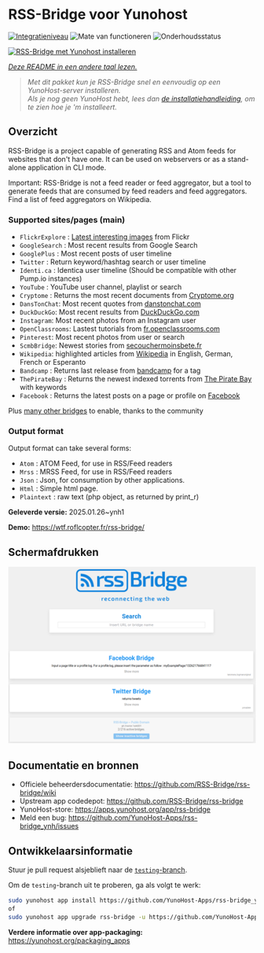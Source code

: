 <!--
NB: Deze README is automatisch gegenereerd door <https://github.com/YunoHost/apps/tree/master/tools/readme_generator>
Hij mag NIET handmatig aangepast worden.
-->

# RSS-Bridge voor Yunohost

[![Integratieniveau](https://apps.yunohost.org/badge/integration/rss-bridge)](https://ci-apps.yunohost.org/ci/apps/rss-bridge/)
![Mate van functioneren](https://apps.yunohost.org/badge/state/rss-bridge)
![Onderhoudsstatus](https://apps.yunohost.org/badge/maintained/rss-bridge)

[![RSS-Bridge met Yunohost installeren](https://install-app.yunohost.org/install-with-yunohost.svg)](https://install-app.yunohost.org/?app=rss-bridge)

*[Deze README in een andere taal lezen.](./ALL_README.md)*

> *Met dit pakket kun je RSS-Bridge snel en eenvoudig op een YunoHost-server installeren.*  
> *Als je nog geen YunoHost hebt, lees dan [de installatiehandleiding](https://yunohost.org/install), om te zien hoe je 'm installeert.*

## Overzicht

RSS-Bridge is a project capable of generating RSS and Atom feeds for websites that don't have one. It can be used on webservers or as a stand-alone application in CLI mode.

Important: RSS-Bridge is not a feed reader or feed aggregator, but a tool to generate feeds that are consumed by feed readers and feed aggregators. Find a list of feed aggregators on Wikipedia.

### Supported sites/pages (main)

 * `FlickrExplore` : [Latest interesting images](http://www.flickr.com/explore) from Flickr
 * `GoogleSearch` : Most recent results from Google Search
 * `GooglePlus` : Most recent posts of user timeline
 * `Twitter` : Return keyword/hashtag search or user timeline
 * `Identi.ca` : Identica user timeline (Should be compatible with other Pump.io instances)
 * `YouTube` : YouTube user channel, playlist or search
 * `Cryptome` : Returns the most recent documents from [Cryptome.org](http://cryptome.org/)
 * `DansTonChat`: Most recent quotes from [danstonchat.com](http://danstonchat.com/)
 * `DuckDuckGo`: Most recent results from [DuckDuckGo.com](https://duckduckgo.com/)
 * `Instagram`: Most recent photos from an Instagram user
 * `OpenClassrooms`: Lastest tutorials from [fr.openclassrooms.com](http://fr.openclassrooms.com/)
 * `Pinterest`: Most recent photos from user or search
 * `ScmbBridge`: Newest stories from [secouchermoinsbete.fr](http://secouchermoinsbete.fr/)
 * `Wikipedia`: highlighted articles from [Wikipedia](https://wikipedia.org/) in English, German, French or Esperanto
 * `Bandcamp` : Returns last release from [bandcamp](https://bandcamp.com/) for a tag
 * `ThePirateBay` : Returns the newest indexed torrents from [The Pirate Bay](https://thepiratebay.se/) with keywords
 * `Facebook` : Returns the latest posts on a page or profile on [Facebook](https://facebook.com/)

Plus [many other bridges](bridges/) to enable, thanks to the community

### Output format

Output format can take several forms:

 * `Atom` : ATOM Feed, for use in RSS/Feed readers
 * `Mrss` : MRSS Feed, for use in RSS/Feed readers
 * `Json` : Json, for consumption by other applications.
 * `Html` : Simple html page.
 * `Plaintext` : raw text (php object, as returned by print_r)
 

**Geleverde versie:** 2025.01.26~ynh1

**Demo:** <https://wtf.roflcopter.fr/rss-bridge/>

## Schermafdrukken

![Schermafdrukken van RSS-Bridge](./doc/screenshots/screenshot_rss-bridge_welcome.png)

## Documentatie en bronnen

- Officiele beheerdersdocumentatie: <https://github.com/RSS-Bridge/rss-bridge/wiki>
- Upstream app codedepot: <https://github.com/RSS-Bridge/rss-bridge>
- YunoHost-store: <https://apps.yunohost.org/app/rss-bridge>
- Meld een bug: <https://github.com/YunoHost-Apps/rss-bridge_ynh/issues>

## Ontwikkelaarsinformatie

Stuur je pull request alsjeblieft naar de [`testing`-branch](https://github.com/YunoHost-Apps/rss-bridge_ynh/tree/testing).

Om de `testing`-branch uit te proberen, ga als volgt te werk:

```bash
sudo yunohost app install https://github.com/YunoHost-Apps/rss-bridge_ynh/tree/testing --debug
of
sudo yunohost app upgrade rss-bridge -u https://github.com/YunoHost-Apps/rss-bridge_ynh/tree/testing --debug
```

**Verdere informatie over app-packaging:** <https://yunohost.org/packaging_apps>
